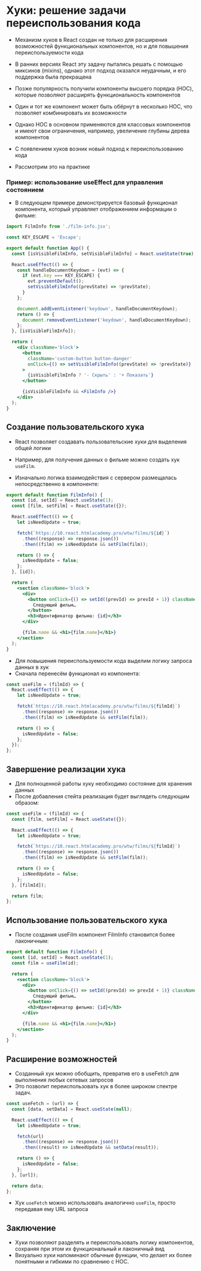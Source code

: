 # Хуки: решение задачи переиспользования кода

- Механизм хуков в React создан не только для расширения возможностей функциональных компонентов, но и для повышения переиспользуемости кода
- В ранних версиях React эту задачу пытались решать с помощью миксинов (mixins), однако этот подход оказался неудачным, и его поддержка была прекращена
- Позже популярность получили компоненты высшего порядка (HOC), которые позволяют расширять функциональность компонентов
- Один и тот же компонент может быть обёрнут в несколько HOC, что позволяет комбинировать их возможности
- Однако HOC в основном применяются для классовых компонентов и имеют свои ограничения, например, увеличение глубины дерева компонентов

- С появлением хуков возник новый подход к переиспользованию кода
- Рассмотрим это на практике

### Пример: использование useEffect для управления состоянием

- В следующем примере демонстрируется базовый функционал компонента, который управляет отображением информации о фильме:

```jsx
import FilmInfo from './film-info.jsx';

const KEY_ESCAPE = 'Escape';

export default function App() {
  const [isVisibleFilmInfo, setVisibleFilmInfo] = React.useState(true);

  React.useEffect(() => {
    const handleDocumentKeydown = (evt) => {
      if (evt.key === KEY_ESCAPE) {
        evt.preventDefault();
        setVisibleFilmInfo((prevState) => !prevState);
      }
    };

    document.addEventListener('keydown', handleDocumentKeydown);
    return () => {
      document.removeEventListener('keydown', handleDocumentKeydown);
    };
  }, [isVisibleFilmInfo]);

  return (
    <div className='block'>
      <button
        className='custom-button button-danger'
        onClick={() => setVisibleFilmInfo((prevState) => !prevState)}
      >
        {isVisibleFilmInfo ? '- Скрыть' : '+ Показать'}
      </button>

      {isVisibleFilmInfo && <FilmInfo />}
    </div>
  );
}
```

## Создание пользовательского хука

- React позволяет создавать пользовательские хуки для выделения общей логики
- Например, для получения данных о фильме можно создать хук `useFilm`.

- Изначально логика взаимодействия с сервером размещалась непосредственно в компоненте:

```jsx
export default function FilmInfo() {
  const [id, setId] = React.useState(1);
  const [film, setFilm] = React.useState({});

  React.useEffect(() => {
    let isNeedUpdate = true;

    fetch(`https://10.react.htmlacademy.pro/wtw/films/${id}`)
      .then((response) => response.json())
      .then((film) => isNeedUpdate && setFilm(film));

    return () => {
      isNeedUpdate = false;
    };
  }, [id]);

  return (
    <section className='block'>
      <div>
        <button onClick={() => setId((prevId) => prevId + 1)} className='custom-button'>
          Следующий фильм…
        </button>
        <h3>Идентификатор фильма: {id}</h3>
      </div>

      {film.name && <h1>{film.name}</h1>}
    </section>
  );
}
```

- Для повышения переиспользуемости кода выделим логику запроса данных в хук
- Сначала перенесём функционал из компонента:

```js
const useFilm = (filmId) => {
  React.useEffect(() => {
    let isNeedUpdate = true;

    fetch(`https://10.react.htmlacademy.pro/wtw/films/${filmId}`)
      .then((response) => response.json())
      .then((film) => isNeedUpdate && setFilm(film));

    return () => {
      isNeedUpdate = false;
    };
  });
};
```

## Завершение реализации хука

- Для полноценной работы хуку необходимо состояние для хранения данных
- После добавления стейта реализация будет выглядеть следующим образом:

```jsx
const useFilm = (filmId) => {
  const [film, setFilm] = React.useState({});

  React.useEffect(() => {
    let isNeedUpdate = true;

    fetch(`https://10.react.htmlacademy.pro/wtw/films/${filmId}`)
      .then((response) => response.json())
      .then((film) => isNeedUpdate && setFilm(film));

    return () => {
      isNeedUpdate = false;
    };
  }, [filmId]);

  return film;
};
```

## Использование пользовательского хука

- После создания useFilm компонент FilmInfo становится более лаконичным:

```jsx
export default function FilmInfo() {
  const [id, setId] = React.useState(1);
  const film = useFilm(id);

  return (
    <section className='block'>
      <div>
        <button onClick={() => setId((prevId) => prevId + 1)} className='custom-button'>
          Следующий фильм…
        </button>
        <h3>Идентификатор фильма: {id}</h3>
      </div>

      {film.name && <h1>{film.name}</h1>}
    </section>
  );
}
```

## Расширение возможностей

- Созданный хук можно обобщить, превратив его в useFetch для выполнения любых сетевых запросов
- Это позволит переиспользовать хук в более широком спектре задач.

```jsx
const useFetch = (url) => {
  const [data, setData] = React.useState(null);

  React.useEffect(() => {
    let isNeedUpdate = true;

    fetch(url)
      .then((response) => response.json())
      .then((result) => isNeedUpdate && setData(result));

    return () => {
      isNeedUpdate = false;
    };
  }, [url]);

  return data;
};
```

- Хук `useFetch` можно использовать аналогично `useFilm`, просто передавая ему URL запроса

## Заключение

- Хуки позволяют разделять и переиспользовать логику компонентов, сохраняя при этом их функциональный и лаконичный вид
- Визуально хуки напоминают обычные функции, что делает их более понятными и гибкими по сравнению с HOC.
